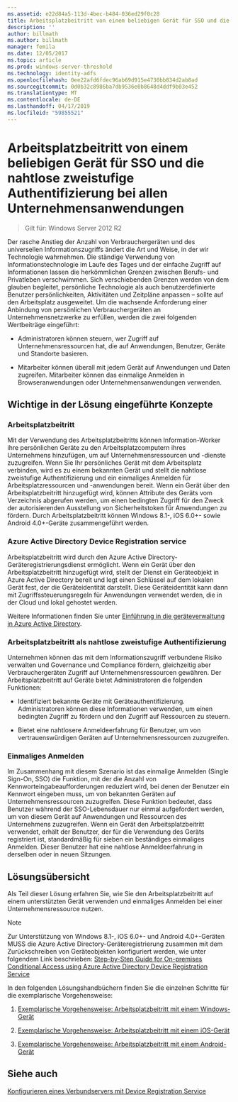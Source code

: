```yaml
---
ms.assetid: e22d84a5-113d-4bec-b484-036ed29f0c28
title: Arbeitsplatzbeitritt von einem beliebigen Gerät für SSO und die nahtlose zweistufige Authentifizierung bei allen Unternehmensanwendungen
description: ''
author: billmath
ms.author: billmath
manager: femila
ms.date: 12/05/2017
ms.topic: article
ms.prod: windows-server-threshold
ms.technology: identity-adfs
ms.openlocfilehash: 0ee22afd6fdec96ab69d915e4730bb834d2ab8ad
ms.sourcegitcommit: 0d0b32c8986ba7db9536e0b8648d4ddf9b03e452
ms.translationtype: MT
ms.contentlocale: de-DE
ms.lasthandoff: 04/17/2019
ms.locfileid: "59855521"
---
```

# <a name="join-to-workplace-from-any-device-for-sso-and-seamless-second-factor-authentication-across-company-applications"></a>Arbeitsplatzbeitritt von einem beliebigen Gerät für SSO und die nahtlose zweistufige Authentifizierung bei allen Unternehmensanwendungen

>Gilt für: Windows Server 2012 R2

Der rasche Anstieg der Anzahl von Verbrauchergeräten und des universellen Informationszugriffs ändert die Art und Weise, in der wir Technologie wahrnehmen. Die ständige Verwendung von Informationstechnologie im Laufe des Tages und der einfache Zugriff auf Informationen lassen die herkömmlichen Grenzen zwischen Berufs- und Privatleben verschwimmen. Sich verschiebenden Grenzen werden von dem glauben begleitet, persönliche Technologie als auch benutzerdefinierte Benutzer persönlichkeiten, Aktivitäten und Zeitpläne anpassen – sollte auf den Arbeitsplatz ausgeweitet. Um die wachsende Anforderung einer Anbindung von persönlichen Verbrauchergeräten an Unternehmensnetzwerke zu erfüllen, werden die zwei folgenden Wertbeiträge eingeführt:

-   Administratoren können steuern, wer Zugriff auf Unternehmensressourcen hat, die auf Anwendungen, Benutzer, Geräte und Standorte basieren.

-   Mitarbeiter können überall mit jedem Gerät auf Anwendungen und Daten zugreifen. Mitarbeiter können das einmalige Anmelden in Browseranwendungen oder Unternehmensanwendungen verwenden.

## <a name="key-concepts-introduced-in-the-solution"></a>Wichtige in der Lösung eingeführte Konzepte

### <a name="workplace-join"></a>Arbeitsplatzbeitritt
Mit der Verwendung des Arbeitsplatzbeitritts können Information-Worker ihre persönlichen Geräte zu den Arbeitsplatzcomputern ihres Unternehmens hinzufügen, um auf Unternehmensressourcen und -dienste zuzugreifen. Wenn Sie Ihr persönliches Gerät mit dem Arbeitsplatz verbinden, wird es zu einem bekannten Gerät und stellt die nahtlose zweistufige Authentifizierung und ein einmaliges Anmelden für Arbeitsplatzressourcen und -anwendungen bereit. Wenn ein Gerät über den Arbeitsplatzbeitritt hinzugefügt wird, können Attribute des Geräts vom Verzeichnis abgerufen werden, um einen bedingten Zugriff für den Zweck der autorisierenden Ausstellung von Sicherheitstoken für Anwendungen zu fördern. Durch Arbeitsplatzbeitritt können Windows 8.1-, iOS 6.0+- sowie Android 4.0+-Geräte zusammengeführt werden.

### <a name="BKMK_DRS"></a>Azure Active Directory Device Registration service
Arbeitsplatzbeitritt wird durch den Azure Active Directory-Geräteregistrierungsdienst ermöglicht. Wenn ein Gerät über den Arbeitsplatzbeitritt hinzugefügt wird, stellt der Dienst ein Geräteobjekt in Azure Active Directory bereit und legt einen Schlüssel auf dem lokalen Gerät fest, der die Geräteidentität darstellt. Diese Geräteidentität kann dann mit Zugriffssteuerungsregeln für Anwendungen verwendet werden, die in der Cloud und lokal gehostet werden.

Weitere Informationen finden Sie unter [Einführung in die geräteverwaltung in Azure Active Directory](https://docs.microsoft.com/azure/active-directory/device-management-introduction).

### <a name="workplace-join-as-a-seamless-second-factor-authentication"></a>Arbeitsplatzbeitritt als nahtlose zweistufige Authentifizierung
Unternehmen können das mit dem Informationszugriff verbundene Risiko verwalten und Governance und Compliance fördern, gleichzeitig aber Verbrauchergeräten Zugriff auf Unternehmensressourcen gewähren. Der Arbeitsplatzbeitritt auf Geräte bietet Administratoren die folgenden Funktionen:

-   Identifiziert bekannte Geräte mit Geräteauthentifizierung. Administratoren können diese Informationen verwenden, um einen bedingten Zugriff zu fördern und den Zugriff auf Ressourcen zu steuern.

-   Bietet eine nahtlosere Anmeldeerfahrung für Benutzer, um von vertrauenswürdigen Geräten auf Unternehmensressourcen zuzugreifen.

### <a name="single-sign-on"></a>Einmaliges Anmelden
Im Zusammenhang mit diesem Szenario ist das einmalige Anmelden (Single Sign-On, SSO) die Funktion, mit der die Anzahl von Kennworteingabeaufforderungen reduziert wird, bei denen der Benutzer ein Kennwort eingeben muss, um von bekannten Geräten auf Unternehmensressourcen zuzugreifen. Diese Funktion bedeutet, dass Benutzer während der SSO-Lebensdauer nur einmal aufgefordert werden, um von diesem Gerät auf Anwendungen und Ressourcen des Unternehmens zuzugreifen. Wenn ein Gerät den Arbeitsplatzbeitritt verwendet, erhält der Benutzer, der für die Verwendung des Geräts registriert ist, standardmäßig für sieben ein beständiges einmaliges Anmelden. Dieser Benutzer hat eine nahtlose Anmeldeerfahrung in derselben oder in neuen Sitzungen.

## <a name="solution-overview"></a>Lösungsübersicht
Als Teil dieser Lösung erfahren Sie, wie Sie den Arbeitsplatzbeitritt auf einem unterstützten Gerät verwenden und einmaliges Anmelden bei einer Unternehmensressource nutzen.

> [!NOTE]
> Zur Unterstützung von Windows 8.1-, iOS 6.0+- und Android 4.0+-Geräten MUSS die Azure Active Directory-Geräteregistrierung zusammen mit dem Zurückschreiben von Geräteobjekten konfiguriert werden, wie unter folgendem Link beschrieben: [Step-by-Step Guide for On-premises Conditional Access using Azure Active Directory Device Registration Service](https://msdn.microsoft.com/library/azure/dn788908.aspx)

In den folgenden Lösungshandbüchern finden Sie die einzelnen Schritte für die exemplarische Vorgehensweise:

1.  [Exemplarische Vorgehensweise: Arbeitsplatzbeitritt mit einem Windows-Gerät](../../ad-fs/operations/Walkthrough--Workplace-Join-with-a-Windows-Device.md)

2.  [Exemplarische Vorgehensweise: Arbeitsplatzbeitritt mit einem iOS-Gerät](../../ad-fs/operations/Walkthrough--Workplace-Join-with-an-iOS-Device.md)

3.  [Exemplarische Vorgehensweise: Arbeitsplatzbeitritt mit einem Android-Gerät](../../ad-fs/operations/walkthrough--workplace-join-to-an-android-device.md)

## <a name="see-also"></a>Siehe auch
[Konfigurieren eines Verbundservers mit Device Registration Service](../deployment/configure-a-federation-server-with-device-registration-service.md)



